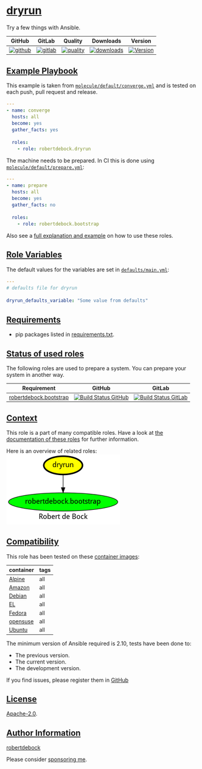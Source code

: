 # [dryrun](#dryrun)

Try a few things with Ansible.

|GitHub|GitLab|Quality|Downloads|Version|
|------|------|-------|---------|-------|
|[![github](https://github.com/robertdebock/ansible-role-dryrun/workflows/Ansible%20Molecule/badge.svg)](https://github.com/robertdebock/ansible-role-dryrun/actions)|[![gitlab](https://gitlab.com/robertdebock-iac/ansible-role-dryrun/badges/master/pipeline.svg)](https://gitlab.com/robertdebock-iac/ansible-role-dryrun)|[![quality](https://img.shields.io/ansible/quality/60375)](https://galaxy.ansible.com/robertdebock/dryrun)|[![downloads](https://img.shields.io/ansible/role/d/60375)](https://galaxy.ansible.com/robertdebock/dryrun)|[![Version](https://img.shields.io/github/release/robertdebock/ansible-role-dryrun.svg)](https://github.com/robertdebock/ansible-role-dryrun/releases/)|

## [Example Playbook](#example-playbook)

This example is taken from [`molecule/default/converge.yml`](https://github.com/robertdebock/ansible-role-dryrun/blob/master/molecule/default/converge.yml) and is tested on each push, pull request and release.

```yaml
---
- name: converge
  hosts: all
  become: yes
  gather_facts: yes

  roles:
    - role: robertdebock.dryrun
```

The machine needs to be prepared. In CI this is done using [`molecule/default/prepare.yml`](https://github.com/robertdebock/ansible-role-dryrun/blob/master/molecule/default/prepare.yml):

```yaml
---
- name: prepare
  hosts: all
  become: yes
  gather_facts: no

  roles:
    - role: robertdebock.bootstrap
```

Also see a [full explanation and example](https://robertdebock.nl/how-to-use-these-roles.html) on how to use these roles.

## [Role Variables](#role-variables)

The default values for the variables are set in [`defaults/main.yml`](https://github.com/robertdebock/ansible-role-dryrun/blob/master/defaults/main.yml):

```yaml
---
# defaults file for dryrun

dryrun_defaults_variable: "Some value from defaults"
```

## [Requirements](#requirements)

- pip packages listed in [requirements.txt](https://github.com/robertdebock/ansible-role-dryrun/blob/master/requirements.txt).

## [Status of used roles](#status-of-requirements)

The following roles are used to prepare a system. You can prepare your system in another way.

| Requirement | GitHub | GitLab |
|-------------|--------|--------|
|[robertdebock.bootstrap](https://galaxy.ansible.com/robertdebock/bootstrap)|[![Build Status GitHub](https://github.com/robertdebock/ansible-role-bootstrap/workflows/Ansible%20Molecule/badge.svg)](https://github.com/robertdebock/ansible-role-bootstrap/actions)|[![Build Status GitLab](https://gitlab.com/robertdebock-iac/ansible-role-bootstrap/badges/master/pipeline.svg)](https://gitlab.com/robertdebock-iac/ansible-role-bootstrap)|

## [Context](#context)

This role is a part of many compatible roles. Have a look at [the documentation of these roles](https://robertdebock.nl/) for further information.

Here is an overview of related roles:
![dependencies](https://raw.githubusercontent.com/robertdebock/ansible-role-dryrun/png/requirements.png "Dependencies")

## [Compatibility](#compatibility)

This role has been tested on these [container images](https://hub.docker.com/u/robertdebock):

|container|tags|
|---------|----|
|[Alpine](https://hub.docker.com/repository/docker/robertdebock/alpine/general)|all|
|[Amazon](https://hub.docker.com/repository/docker/robertdebock/amazonlinux/general)|all|
|[Debian](https://hub.docker.com/repository/docker/robertdebock/debian/general)|all|
|[EL](https://hub.docker.com/repository/docker/robertdebock/enterpriselinux/general)|all|
|[Fedora](https://hub.docker.com/repository/docker/robertdebock/fedora/general)|all|
|[opensuse](https://hub.docker.com/repository/docker/robertdebock/opensuse/general)|all|
|[Ubuntu](https://hub.docker.com/repository/docker/robertdebock/ubuntu/general)|all|

The minimum version of Ansible required is 2.10, tests have been done to:

- The previous version.
- The current version.
- The development version.

If you find issues, please register them in [GitHub](https://github.com/robertdebock/ansible-role-dryrun/issues)

## [License](#license)

[Apache-2.0](https://github.com/robertdebock/ansible-role-dryrun/blob/master/LICENSE).

## [Author Information](#author-information)

[robertdebock](https://robertdebock.nl/)

Please consider [sponsoring me](https://github.com/sponsors/robertdebock).
